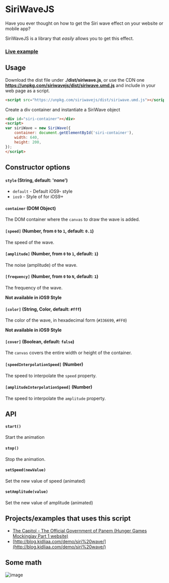 # SiriWaveJS

Have you ever thought on how to get the Siri wave effect on your website or mobile app?

SiriWaveJS is a library that _easily_ allows you to get this effect.

### [Live example](http://kopiro.github.io/siriwavejs/)

## Usage

Download the dist file under **./dist/siriwave.js**,
or use the CDN one **https://unpkg.com/siriwavejs/dist/siriwave.umd.js**
and include in your web page as a script.

```html
<script src="https://unpkg.com/siriwavejs/dist/siriwave.umd.js"></script>
```

Create a div container and instantiate a SiriWave object

```html
<div id="siri-container"></div>
<script>
var siriWave = new SiriWave({
	container: document.getElementById('siri-container'),
	width: 640,
	height: 200,
});
</script>
```

## Constructor options

#### `style` (String, default: 'none')

- `default` - Default iOS9- style
- `ios9` - Style of for iOS9+

#### `container` (DOM Object)

The DOM container where the `canvas` to draw the wave is added.

#### `[speed]` (Number, from `0` to `1`, default: `0.1`)

The speed of the wave.

#### `[amplitude]` (Number, from `0` to `1`, default: `1`)

The noise (amplitude) of the wave.

#### `[frequency]` (Number, from `0` to `N`, default: `1`)

The frequency of the wave.

**Not available in iOS9 Style**

#### `[color]` (String, Color, default: `#fff`)

The color of the wave, in hexadecimal form (`#336699`, `#FF0`)

**Not available in iOS9 Style**

#### `[cover]` (Boolean, default: `false`)

The `canvas` covers the entire width or height of the container.

#### `[speedInterpolationSpeed]` (Number)

The speed to interpolate the `speed` property.

#### `[amplitudeInterpolationSpeed]` (Number)

The speed to interpolate the `amplitude` property.

## API

#### `start()`

Start the animation

#### `stop()`

Stop the animation.

#### `setSpeed(newValue)`

Set the new value of speed (animated)

#### `setAmplitude(value)`

Set the new value of amplitude (animated)

## Projects/examples that uses this script

- [The Capitol - The Official Government of Panem (Hunger Games Mockingjay Part 1 website)](http://www.thecapitol.pn/)
- [http://blog.kidliaa.com/demo/siri%20wave/](http://blog.kidliaa.com/demo/siri%20wave/)

## Some math

![image](https://cloud.githubusercontent.com/assets/839700/3263201/224d98ec-f26f-11e3-971c-1e87f66a212f.JPG)
